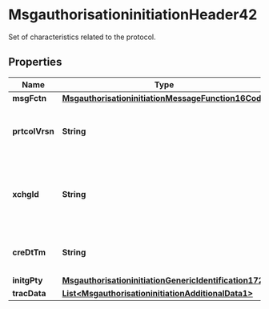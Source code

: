 

# MsgauthorisationinitiationHeader42

Set of characteristics related to the protocol.
## Properties

Name | Type | Description | Notes
------------ | ------------- | ------------- | -------------
**msgFctn** | [**MsgauthorisationinitiationMessageFunction16Code**](MsgauthorisationinitiationMessageFunction16Code.md) |  |  [optional]
**prtcolVrsn** | **String** | Version of the acquirer to issuer protocol specifications. |  [optional]
**xchgId** | **String** | Unique identification of an exchange of messages between two parties. |  [optional]
**creDtTm** | **String** | Date and time at which the message was sent. |  [optional]
**initgPty** | [**MsgauthorisationinitiationGenericIdentification172**](MsgauthorisationinitiationGenericIdentification172.md) |  |  [optional]
**tracData** | [**List&lt;MsgauthorisationinitiationAdditionalData1&gt;**](MsgauthorisationinitiationAdditionalData1.md) |  |  [optional]



